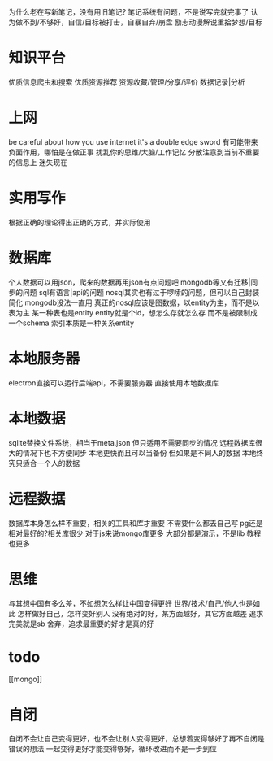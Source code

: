 为什么老在写新笔记，没有用旧笔记?
	笔记系统有问题，不是说写完就完事了
认为做不到/不够好，自信/目标被打击，自暴自弃/崩盘
	励志动漫解说重拾梦想/目标
# 知识平台
优质信息爬虫和搜索
优质资源推荐
资源收藏/管理/分享/评价
数据记录|分析
# 上网
be careful about how you use internet
it's a double edge sword
有可能带来负面作用，哪怕是在做正事
扰乱你的思维/大脑/工作记忆
分散注意到当前不重要的信息上
迷失现在
# 实用写作
根据正确的理论得出正确的方式，并实际使用
# 数据库
个人数据可以用json，爬来的数据再用json有点问题吧
mongodb等又有迁移|同步的问题
sql有语言|api的问题
nosql其实也有过于啰嗦的问题，但可以自己封装简化
mongodb没法一直用
真正的nosql应该是图数据，以entity为主，而不是以表为主
某一种表也是entity
entity就是个id，想怎么存就怎么存
而不是被限制成一个schema
索引本质是一种关系entity
# 本地服务器
electron直接可以运行后端api，不需要服务器
直接使用本地数据库
# 本地数据
sqlite替换文件系统，相当于meta.json
但只适用不需要同步的情况
远程数据库很大的情况下也不方便同步
本地更快而且可以当备份
但如果是不同人的数据
本地终究只适合一个人的数据
# 远程数据
数据库本身怎么样不重要，相关的工具和库才重要
不需要什么都去自己写
pg还是相对最好的?相关库很少
对于js来说mongo库更多
	大部分都是演示，不是lib
	教程也更多
# 思维
与其想中国有多么差，不如想怎么样让中国变得更好
	世界/技术/自己/他人也是如此
	怎样做好自己，怎样变好别人
没有绝对的好，某方面越好，其它方面越差
	追求完美就是sb
	舍弃，追求最重要的好才是真的好
# todo
[[mongo]]
# 自闭
自闭不会让自己变得更好，也不会让别人变得更好，总想着变得够好了再不自闭是错误的想法
一起变得更好才能变得够好，循环改进而不是一步到位